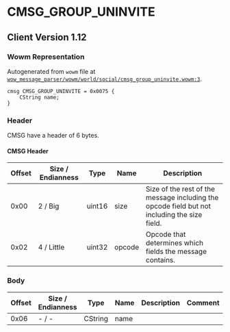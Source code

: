 # CMSG_GROUP_UNINVITE

## Client Version 1.12

### Wowm Representation

Autogenerated from `wowm` file at [`wow_message_parser/wowm/world/social/cmsg_group_uninvite.wowm:3`](https://github.com/gtker/wow_messages/tree/main/wow_message_parser/wowm/world/social/cmsg_group_uninvite.wowm#L3).
```rust,ignore
cmsg CMSG_GROUP_UNINVITE = 0x0075 {
    CString name;
}
```
### Header

CMSG have a header of 6 bytes.

#### CMSG Header

| Offset | Size / Endianness | Type   | Name   | Description |
| ------ | ----------------- | ------ | ------ | ----------- |
| 0x00   | 2 / Big           | uint16 | size   | Size of the rest of the message including the opcode field but not including the size field.|
| 0x02   | 4 / Little        | uint32 | opcode | Opcode that determines which fields the message contains.|

### Body

| Offset | Size / Endianness | Type | Name | Description | Comment |
| ------ | ----------------- | ---- | ---- | ----------- | ------- |
| 0x06 | - / - | CString | name |  |  |

